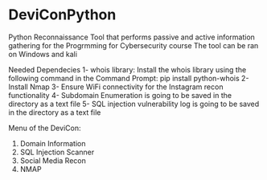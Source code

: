 # DeviConPython
Python Reconnaissance Tool that performs passive and active information gathering for the Progrmming for Cybersecurity course
The tool can be ran on Windows and kali

Needed Dependecies
1- whois library: Install the whois library using the following command in the Command Prompt: pip install python-whois
2- Install Nmap 
3- Ensure WiFi connectivity for the Instagram recon functionality 
4- Subdomain Enumeration is going to be saved in the directory as a text file
5- SQL injection vulnerability log is going to be saved in the directory as a text file

Menu of the DeviCon: 
  1. Domain Information 
  2. SQL Injection Scanner 
  3. Social Media Recon    
  4. NMAP                  
  
